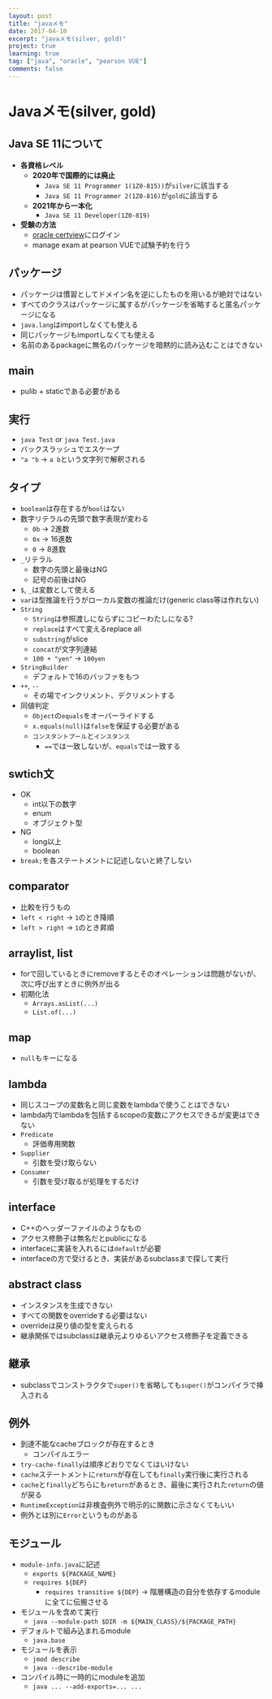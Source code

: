 ```yaml
---
layout: post
title: "javaメモ"
date: 2017-04-10
excerpt: "javaメモ(silver, gold)"
project: true
learning: true
tag: ["java", "oracle", "pearson VUE"]
comments: false
---
```


# Javaメモ(silver, gold)

## Java SE 11について 
 - **各資格レベル**
   - **2020年で国際的には廃止**
	 - `Java SE 11 Programmer 1(1Z0-815))`が`silver`に該当する
	 - `Java SE 11 Programmer 2(1Z0-816)`が`gold`に該当する
   - **2021年から一本化**
	 - `Java SE 11 Developer(1Z0-819)`
 - **受験の方法**
   - [oracle certview](https://certview.oracle.com/)にログイン
   - manage exam at pearson VUEで試験予約を行う

## パッケージ
 - パッケージは慣習としてドメイン名を逆にしたものを用いるが絶対ではない
 - すべてのクラスはパッケージに属するがパッケージを省略すると匿名パッケージになる
 - `java.lang`はimportしなくても使える
 - 同じパッケージもimportしなくても使える
 - 名前のあるpackageに無名のパッケージを暗黙的に読み込むことはできない

## main
 - pulib + staticである必要がある

## 実行
 - `java Test` or `java Test.java`
 - バックスラッシュでエスケープ
 - `"a "b` -> `a b`という文字列で解釈される

## タイプ
 - `boolean`は存在するが`bool`はない
 - 数字リテラルの先頭で数字表現が変わる
   - `0b` -> 2進数
   - `0x` -> 16進数
   - `0` -> 8進数
 - `_`リテラル
   - 数字の先頭と最後はNG
   - 記号の前後はNG
 - `$`, `_`は変数として使える
 - `var`は型推論を行うがローカル変数の推論だけ(generic class等は作れない)
 - `String`
   - `String`は参照渡しにならずにコピーわたしになる?
   - `replace`はすべて変えるreplace all
   - `substring`がslice
   - `concat`が文字列連結
   - `100 + "yen"` -> `100yen`
 - `StringBuilder`
   - デフォルトで16のバッファをもつ
 - `++`, `--`
   - その場でインクリメント、デクリメントする
 - 同値判定
   - `Object`の`equals`をオーバーライドする
   - `x.equals(null)`は`false`を保証する必要がある
   - `コンスタントプール`と`インスタンス`
	 - `==`では一致しないが、`equals`では一致する

## swtich文
 - OK
   - int以下の数字
   - enum
   - オブジェクト型
 - NG
   - long以上
   - boolean
 - `break;`を各ステートメントに記述しないと終了しない

## comparator
 - 比較を行うもの
 - `left < right` -> `1`のとき降順
 - `left > right` -> `1`のとき昇順

## arraylist, list
 - forで回しているときにremoveするとそのオペレーションは問題がないが、次に呼び出すときに例外が出る
 - 初期化法
   - `Arrays.asList(...)`
   - `List.of(...)`

## map
 - `null`もキーになる

## lambda 
 - 同じスコープの変数名と同じ変数をlambdaで使うことはできない
 - lambda内でlambdaを包括するscopeの変数にアクセスできるが変更はできない
 - `Predicate`
   - 評価専用関数
 - `Supplier`
   - 引数を受け取らない
 - `Consumer`
   - 引数を受け取るが処理をするだけ

## interface
 - C++のヘッダーファイルのようなもの
 - アクセス修飾子は無名だとpublicになる
 - interfaceに実装を入れるには`default`が必要
 - interfaceの方で受けるとき、実装があるsubclassまで探して実行

## abstract class
 - インスタンスを生成できない
 - すべての関数をoverrideする必要はない
 - overrideは戻り値の型を変えられる
 - 継承関係ではsubclassは継承元よりゆるいアクセス修飾子を定義できる

## 継承
 - subclassでコンストラクタで`super()`を省略しても`super()`がコンパイラで挿入される

## 例外
 - 到達不能なcacheブロックが存在するとき
	 - コンパイルエラー
 - `try-cache-finally`は順序どおりでなくてはいけない
 - `cache`ステートメントに`return`が存在しても`finally`実行後に実行される
 - `cache`と`finally`どちらにも`return`があるとき、最後に実行された`return`の値が戻る
 - `RuntimeException`は非検査例外で明示的に関数に示さなくてもいい
 - 例外とは別に`Error`というものがある

## モジュール
 - `module-info.java`に記述
   - `exports ${PACKAGE_NAME}`
   - `requires ${DEP}`
	 - `requires transitive ${DEP}` -> 階層構造の自分を依存するmoduleに全てに伝搬させる
 - モジュールを含めて実行
   - `java --module-path $DIR -m ${MAIN_CLASS}/${PACKAGE_PATH}`
 - デフォルトで組み込まれるmodule
   - `java.base`
 - モジュールを表示
   - `jmod describe`
   - `java --describe-module `
 - コンパイル時に一時的にmoduleを追加
   - `java ... --add-exports=... ...`
